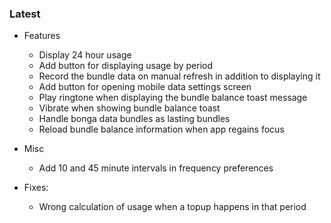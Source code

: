 ### Latest

+ Features
  - Display 24 hour usage
  - Add button for displaying usage by period
  - Record the bundle data on manual refresh in addition to displaying it
  - Add button for opening mobile data settings screen
  - Play ringtone when displaying the bundle balance toast message
  - Vibrate when showing bundle balance toast
  - Handle bonga data bundles as lasting bundles
  - Reload bundle balance information when app regains focus

+ Misc

  - Add 10 and 45 minute intervals in frequency preferences

+ Fixes:

  - Wrong calculation of usage when a topup happens in that period
